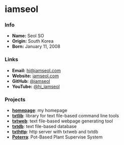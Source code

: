 # iamseol

### Info

- **Name:** Seol SO
- **Origin:** South Korea
- **Born:** January 11, 2008

### Links

- **Email:** [hi@iamseol.com](mailto:hi@iamseol.com)
- **Website:** [iamseol.com](https://iamseol.com)
- **GitHub:** [@iamseol](https://github.com/iamseol)
- **YouTube:** [@hi_iamseol](https://youtube.com/@hi_iamseol)

### Projects

- [**homepage**](https://github.com/iamseol/homepage): my homepage
- [**txtlib**](https://github.com/iamseol/txtlib): library for text file-based command line tools
- [**txtweb**](https://github.com/iamseol/txtweb): text file-based webpage generating tool
- [**txtdb**](https://github.com/iamseol/txtdb): text file-based database
- [**txthttp**](https://github.com/iamseol/txthttp): http server with txtweb and txtdb
- [**Poterra**](https://github.com/iamseol/poterra): Pot-Based Plant Supervise System
